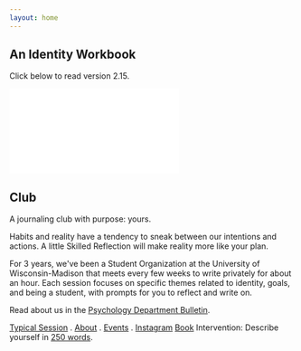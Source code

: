 ```yaml
---
layout: home
---
```




## An Identity Workbook
Click below to read version 2.15.

![[](figs/title.png)](_book/index.html)

## Club
A journaling club with purpose: yours.

Habits and reality have a tendency to sneak between our intentions and actions.
A little Skilled Reflection will make reality more like your plan. 

For 3 years, we've been a Student Organization 
at the University of Wisconsin-Madison 
that meets every few weeks to write privately for about an hour.
Each session focuses on specific themes related to identity, goals, and being a student, with prompts for you to reflect and write on.

Read about us in the [Psychology Department Bulletin](https://psych.wisc.edu/news/when-personal-experience-meets-psychology-michael-koranda/).

  

[Typical Session](_posts/every_session) . [About](about.md) . [Events](club_meetings.md) . [Instagram](https://www.instagram.com/skilledreflection/)
[Book](_book/index.html)
Intervention: Describe yourself in [250 words](self250.md).  

